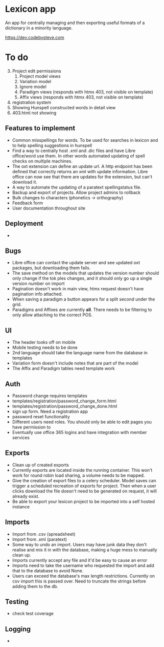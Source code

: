 # Lexicon app

An app for centrally managing and then exporting useful formats of a dictionary in a minority language.

https://dev.codebysteve.com

# To do

3. Project edit permissions
   1. Project model views
   2. Variation model
   3. Ignore model
   4. Paradigm views (responds with htmx 403, not visible on template)
   6. Affix views (responds with htmx 403, not visible on template)
4. registration system
5. Showing Hunspell constructed words in detail view
6. 403.html not showing

## Features to implement
- Common misspellings for words. To be used for searches in lexicon and to help spelling suggestions in hunspell
- Find a way to centrally host .xml and .dic files and have Libre office/word use them. In other words automated updating of spell checks on multiple machines.
- The oxt extension can define an update url. A http endpoint has been defined that correctly returns an xml with update information. Libre office can now see that there are updates for the extension, but can't download it.
- A way to automate the updating of a paratext spellingstatus file.
- Backup and export of projects. Allow project admins to rollback
- Bulk changes to characters (phonetics -> orthography)
- Feedback form
- User documentation throughout site

## Deployment
- 
  
## Bugs
- Libre office can contact the update server and see updated oxt packages, but downloading them fails.
- The save method on the models that updates the version number should only change if the tok ples changes, and it should only go up a single version number on import
- Pagination doesn't work in main view, htmx request doesn't have pagination info attached.
- When saving a paradigm a button appears for a split second under the grid.
- Paradigms and Affixes are currently __all__. There needs to be filtering to only allow attaching to the correct POS.

## UI
- The header looks off on mobile
- Mobile testing needs to be done
- 2nd language should take the language name from the database in templates
- Variation form doesn't include notes that are part of the model
- The Affix and Paradigm tables need template work

## Auth
- Password change requires templates
- templates/registration/password_change_form.html
- templates/registration/password_change_done.html
- sign up form. Need a registration app
- password reset functionality
- Different users need roles. You should only be able to edit pages you have permission to
- Eventually use office 365 logins and have integration with member services

## Exports
- Clean up of created exports
- Currently exports are located inside the running container. This won't work for round robin load sharing, a volume needs to be mapped.
- Give the creation of export files to a celery scheduler. Model saves can trigger a scheduled recreation of exports for project. Then when a user clicks download the file doesn't need to be generated on request, it will already exist.
- Be able to export your lexicon project to be imported into a self hosted instance

## Imports
- Import from .csv (spreadsheet)
- Import from .xml (paratext)
- Some way to undo an import. Users may have junk data they don't realise and mix it in with the database, making a huge mess to manually clean up.
- Imports currently accept any file and it'd be easy to cause an error
- Imports need to take the username who requested the import and add that to the database to avoid None.
- Users can exceed the database's max length restrictions. Currently on csv import this is passed over. Need to truncate the strings before adding them to the db.


## Testing
- check test coverage

## Logging
- 
